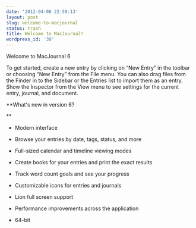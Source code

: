 ```yaml
---
date: '2012-04-08 22:59:13'
layout: post
slug: welcome-to-macjournal
status: trash
title: Welcome to MacJournal!
wordpress_id: '30'
---
```


Welcome to MacJournal 6



To get started, create a new entry by clicking on “New Entry” in the toolbar or choosing “New Entry” from the File menu. You can also drag files from the Finder in to the Sidebar or the Entries list to import them as an entry. Show the Inspector from the View menu to see settings for the current entry, journal, and document.

**What's new in version 6?

**



  * Modern interface


  * Browse your entries by date, tags, status, and more


  * Full-sized calendar and timeline viewing modes


  * Create books for your entries and print the exact results


  * Track word count goals and see your progress


  * Customizable icons for entries and journals


  * Lion full screen support


  * Performance improvements across the application


  * 64-bit


